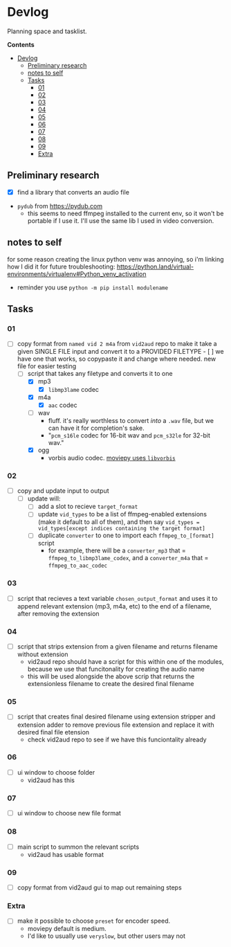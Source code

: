 # Devlog

Planning space and tasklist.


**Contents**

- [Devlog](#devlog)
  - [Preliminary research](#preliminary-research)
  - [notes to self](#notes-to-self)
  - [Tasks](#tasks)
    - [01](#01)
    - [02](#02)
    - [03](#03)
    - [04](#04)
    - [05](#05)
    - [06](#06)
    - [07](#07)
    - [08](#08)
    - [09](#09)
    - [Extra](#extra)

## Preliminary research

 - [x] find a library that converts an audio file
 * `pydub` from https://pydub.com
   * this seems to need ffmpeg installed to the current env, so it won't be portable if I use it. I'll use the same lib I used in video conversion.

## notes to self

for some reason creating the linux python venv was annoying, so i'm linking how I did it for future troubleshooting: https://python.land/virtual-environments/virtualenv#Python_venv_activation

* reminder you use `python -m pip install modulename`

## Tasks

### 01

- [ ] copy format from `named vid 2 m4a` from `vid2aud` repo to make it take a given SINGLE FILE input and convert it to a PROVIDED FILETYPE
      - [ ] we have one that works, so copypaste it and change where needed. new file for easier testing
  - [ ] script that takes any filetype and converts it to one
    - [x] mp3
      - [x] `libmp3lame` codec
    - [x] m4a
      - [x] `aac` codec
    - [ ] wav
      - fluff. it's really worthless to convert *into* a `.wav` file, but we can have it for completion's sake.
      - "`pcm_s16le` codec for 16-bit wav and `pcm_s32le` for 32-bit wav."
    - [x] ogg
      - vorbis audio codec. [moviepy uses `libvorbis`](https://zulko.github.io/moviepy/reference/reference/moviepy.video.VideoClip.VideoClip.html)

### 02

  - [ ] copy and update input to output
    - [ ] update will:
      - [ ] add a slot to recieve `target_format`
      - [ ] update `vid_types` to be a list of ffmpeg-enabled extensions (make it default to all of them), and then say `vid_types = vid_types[except indices containing the target format]`
      - [ ] duplicate `converter` to one to import each `ffmpeg_to_[format]` script
        -  for example, there will be a `converter_mp3` that = `ffmpeg_to_libmp3lame_codex`, and a `converter_m4a` that = `ffmpeg_to_aac_codec`

### 03

 - [ ] script that recieves a text variable `chosen_output_format` and uses it to append relevant extension (mp3, m4a, etc) to the end of a filename, after removing the extension

### 04

 - [ ] script that strips extension from a given filename and returns filename without extension
   - vid2aud repo should have a script for this within one of the modules, because we use that funcitonality for creating the audio name
   - this will be used alongside the above scrip that returns the extensionless filename to create the desired final filename

### 05

 - [ ] script that creates final desired filename using extension stripper and extension adder to remove previous file extension and replace it with desired final file etension
   - check vid2aud repo to see if we have this funciontality already


### 06

 - [ ] ui window to choose folder
   - vid2aud has this

### 07

 - [ ] ui window to choose new file format

### 08

 - [ ] main script to summon the relevant scripts
   - vid2aud has usable format

### 09

- [ ] copy format from vid2aud gui to map out remaining steps

### Extra

  - [ ] make it possible to choose `preset` for encoder speed.
    - moviepy default is medium.
    - I'd like to usually use `veryslow`, but other users may not